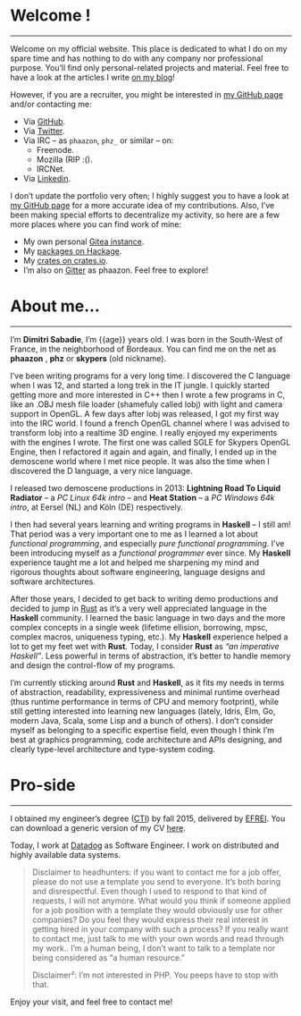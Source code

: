 <h1 class="title">Welcome !</h1>

---

Welcome on my official website. This place is dedicated to what I do on my spare time and has
nothing to do with any company nor professional purpose. You’ll find only personal-related projects
and material. Feel free to have a look at the articles I write [on my blog]!

However, if you are a recruiter, you might be interested in [my GitHub page] and/or contacting me:

- Via [GitHub](https://github.com/phaazon).
- Via [Twitter](https://twitter.com/phaazon_).
- Via IRC – as `phaazon`, `phz_` or similar – on:
  - Freenode.
  - Mozilla (RIP :().
  - IRCNet.
- Via [Linkedin](https://www.linkedin.com/in/dimitri-sabadie-97a9009b).

I don’t update the portfolio very often; I highly suggest you to have a look at [my GitHub page]
for a more accurate idea of my contributions. Also, I’ve been making special efforts to
decentralize my activity, so here are a few more places where you can find work of mine:

- My own personal [Gitea instance](https://git.phaazon.net).
- My [packages on Hackage](https://hackage.haskell.org/user/DimitriSabadie).
- My [crates on crates.io](https://crates.io/users/phaazon).
- I’m also on [Gitter](https://gitter.im) as phaazon. Feel free to explore!

<h1 class="title">About me…</h1>

---

I’m **Dimitri Sabadie**, I’m {{age}} years old. I was born in the South-West of France, in the
neighborhood of Bordeaux. You can find me on the net as **phaazon** , **phz** or **skypers**
(old nickname).

I’ve been writing programs for a very long time. I discovered the C language when I was 12, and
started a long trek in the IT jungle. I quickly started getting more and more interested in C++ then
I wrote a few programs in C, like an .OBJ mesh file loader (shamefuly called lobj) with light and
camera support in OpenGL. A few days after lobj was released, I got my first way into the IRC world.
I found a french OpenGL channel where I was advised to transform lobj into a realtime 3D engine. I
really enjoyed my experiments with the engines I wrote. The first one was called SGLE for Skypers
OpenGL Engine, then I refactored it again and again, and finally, I ended up in the
demoscene world where I met nice people. It was also the time when I discovered the D language, a
very nice language.

I released two demoscene productions in 2013: **Lightning Road To Liquid Radiator** – a *PC Linux
64k intro* – and **Heat Station** – a *PC Windows 64k intro*, at Eersel (NL)  and Köln (DE)
respectively.

I then had several years learning and writing programs in **Haskell** – I still am! That period was
a very important one to me as I learned a lot about _functional programming_, and especially _pure
functional programming_. I’ve been introducing myself as a *functional programmer* ever since. My
**Haskell** experience taught me a lot and helped me sharpening my mind and rigorous thoughts about
software engineering, language designs and software architectures.

After those years, I decided to get back to writing demo productions and decided to jump in
[Rust](https://www.rust-lang.org) as it’s a very well appreciated language in the **Haskell**
community. I learned the basic language in two days and the more complex concepts in a single week
(lifetime ellision, borrowing, mpsc, complex macros, uniqueness typing, etc.). My **Haskell**
experience helped a lot to get my feet wet with **Rust**. Today, I consider **Rust** as *“an
imperative Haskell”*. Less powerful in terms of abstraction, it’s better to handle memory and design
the control-flow of my programs.

I’m currently sticking around **Rust** and **Haskell**, as it
fits my needs in terms of abstraction, readability, expressiveness and minimal runtime overhead (thus runtime performance in terms of CPU and memory
footprint), while still getting interested into learning new languages (lately, Idris, Elm, Go,
modern Java, Scala, some Lisp and a bunch of others). I don’t consider myself as belonging to a
specific expertise field, even though I think I’m best at graphics programming, code architecture
and APIs designing, and clearly type-level architecture and type-system coding.

<h1 class="title">Pro-side</h1>

---

I obtained my engineer’s degree ([CTI](https://en.wikipedia.org/wiki/Commission_des_Titres_d%27Ing%C3%A9nieur))
by fall 2015, delivered by [EFREI](https://en.wikipedia.org/wiki/EFREI). You can download a generic
version of my CV [here](http://phaazon.net/pub/CV.pdf).

Today, I work at [Datadog](https://www.datadoghq.com) as Software Engineer. I work on distributed
and highly available data systems.

> Disclaimer to headhunters: if you want to contact me for a job offer, please do not use a template
> you send to everyone. It’s both boring and disrespectful. Even though I used to respond to that
> kind of requests, I will not anymore. What would you think if someone applied for a job position
> with a template they would obviously use for other companies? Do you feel they would express their
> real interest in getting hired in your company with such a process? If you really want to contact
> me, just talk to me with your own words and read through my work.. I’m a human being, I don’t want
> to talk to a template nor being considered as “a human resource.”
>
> Disclaimer²: I’m not interested in PHP. You peeps have to stop with that.

Enjoy your visit, and feel free to contact me!

[on my blog]: https://phaazon.net/blog
[my GitHub page]: https://github.com/phaazon
